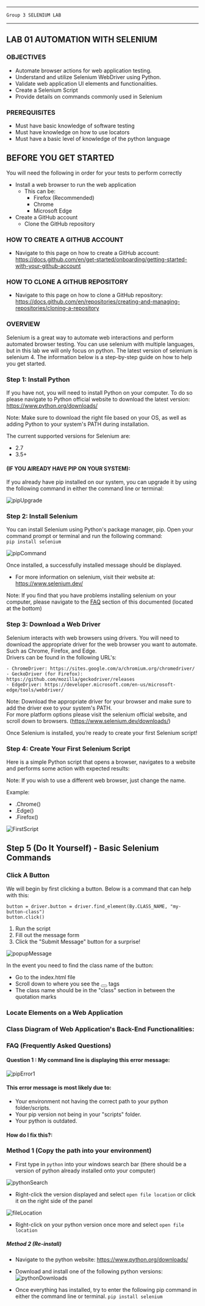 _______________________________________________________________________

	Group 3	SELENIUM LAB	
_______________________________________________________________________


## LAB 01	AUTOMATION WITH SELENIUM

### OBJECTIVES
- Automate browser actions for web application testing.
- Understand and utilize Selenium WebDriver using Python.
- Validate web application UI elements and functionalities.
- Create a Selenium Script
- Provide details on commands commonly used in Selenium

### PREREQUISITES
- Must have basic knowledge of software testing
- Must have knowledge on how to use locators
- Must have a basic level of knowledge of the python language


## BEFORE YOU GET STARTED
You will need the following in order for your tests to perform correctly 

- Install a web browser to run the web application
    - This can be:
        - Firefox (Recommended)
        - Chrome
        - Microsoft Edge
- Create a GitHub account
    - Clone the GitHub repository

### HOW TO CREATE A GITHUB ACCOUNT
- Navigate to this page on how to create a GitHub account: https://docs.github.com/en/get-started/onboarding/getting-started-with-your-github-account

### HOW TO CLONE A GITHUB REPOSITORY
- Navigate to this page on how to clone a GitHub repository: https://docs.github.com/en/repositories/creating-and-managing-repositories/cloning-a-repository
### OVERVIEW
Selenium is a great way to automate web interactions and perform automated browser testing. You can use selenium with multiple languages, but in this lab we will only focus on python. The latest version of selenium is selenium 4. The information below is a step-by-step guide on how to help you get started.

### Step 1: Install Python
If you have not, you will need to install Python on your computer. To do so please navigate to Python official website to download the latest version: https://www.python.org/downloads/ 

Note: Make sure to download the right file based on your OS, as well as adding Python to your system's PATH during installation.

The current supported versions for Selenium are:
- 2.7
- 3.5+

#### (IF YOU AlREADY HAVE PIP ON YOUR SYSTEM):
If you already have pip installed on our system, you can upgrade it by using the following command in either the command line or terminal:

![pipUpgrade](img_1.png)

### Step 2: Install Selenium
You can install Selenium using Python's package manager, pip. Open your command prompt or terminal and run the following command:    
`pip install selenium`

![pipCommand](https://github.com/3osmic/Group3-repo-projects/assets/113747615/e9cf1bf1-cda0-4ff6-83b5-e7f4389c208b)


Once installed, a successfully installed message should be displayed.

- For more information on selenium, visit their website at: https://www.selenium.dev/

Note: If you find that you have problems installing selenium on your computer, please navigate to the [FAQ](#faq) section of this documented (located at the bottom)

### Step 3: Download a Web Driver
Selenium interacts with web browsers using drivers. You will need to download the appropriate driver for the web browser you want to automate. Such as Chrome, Firefox, and Edge.  
Drivers can be found in the following URL's:	

	- ChromeDriver: https://sites.google.com/a/chromium.org/chromedriver/	
	- GeckoDriver (for Firefox): https://github.com/mozilla/geckodriver/releases	
	- EdgeDriver: https://developer.microsoft.com/en-us/microsoft-edge/tools/webdriver/	
 
Note: Download the appropriate driver for your browser and make sure to add the driver exe to your system's PATH.  
For more platform options please visit the selenium official website, and scroll down to browsers.
(https://www.selenium.dev/downloads/)


Once Selenium is installed, you’re ready to create your first Selenium script!
### Step 4: Create Your First Selenium Script 
Here is a simple Python script that opens a browser, navigates to a website and performs some action with expected results:

Note: If you wish to use a different web browser, just change the name.

Example:
- .Chrome()
- .Edge()
- .Firefox()

![FirstScript](https://github.com/3osmic/Group3-repo-projects/assets/113747615/083e734e-18ca-4787-8228-0384d1085194)

## Step 5 (Do It Yourself) - Basic Selenium Commands

<!-- Click a button -->
### Click A Button
We will begin by first clicking a button. Below is a command that can help with this:

	button = driver.button = driver.find_element(By.CLASS_NAME, "my-button-class")	
	button.click()

1. Run the script
2. Fill out the message form
3. Click the "Submit Message" button for a surprise!

![popupMessage](img_5.png)

In the event you need to find the class name of the button:
- Go to the index.html file
- Scroll down to where you see the <button></button> tags
- The class name should be in the "class" section in between the quotation marks

<!-- Locate Elements -->
### Locate Elements on a Web Application


<!-- Interact with Elements -->

<!-- Interact with Elements -->

<!-- Fill out a Form -->

<!-- Submit a Form -->

<!-- Handling Dropdowns -->

<!-- Close and Quit the Web Driver -->

### Class Diagram of Web Application's Back-End Functionalities:

### FAQ (Frequently Asked Questions)
 <a id="faq"></a>
#### Question 1 : My command line is displaying this error message:

![pipError1](img.png)
#### This error message is most likely due to:
- Your environment not having the correct path to your python folder/scripts.
- Your pip version not being in your "scripts" folder.
- Your python is outdated.
#### How do I fix this?:
### Method 1 (Copy the path into your environment)
- First type in `python` into your windows search bar (there should be a version of python already installed onto your computer)

![pythonSearch](img_2.png)

- Right-click the version displayed and select `open file location` or click it on the right side of the panel

![fileLocation](img_3.png)

- Right-click on your python version once more and select `open file location`

##### Method 2 (Re-install)
- Navigate to the python website: https://www.python.org/downloads/

- Download and install one of the following python versions:
![pythonDownloads](img_4.png)

- Once everything has installed, try to enter the following pip command in either the command line or terminal.
`pip install selenium`






























